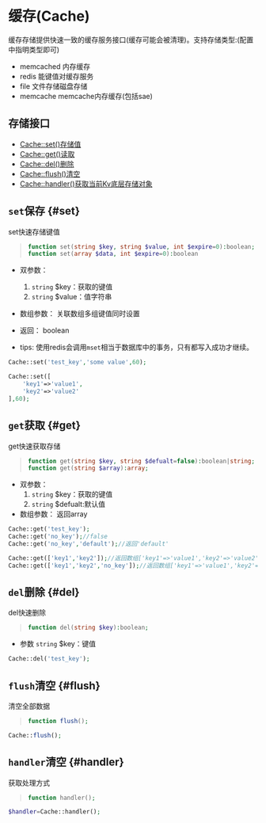 缓存(Cache)
================

缓存存储提供快速一致的缓存服务接口(缓存可能会被清理)。支持存储类型:(配置中指明类型即可)
* memcached 内存缓存
* redis 能键值对缓存服务
* file  文件存储磁盘存储
* memcache memcache内存缓存(包括sae)

存储接口
----------------
* [Cache::set()存储值](#set)
* [Cache::get()读取](#get)
* [Cache::del()删除](#del)
* [Cache::flush()清空](#flush)
* [Cache::handler()获取当前Kv底层存储对象](#handler)


`set`保存 {#set}
----------
set快速存储键值

>```php
>function set(string $key, string $value, int $expire=0):boolean;
>function set(array $data, int $expire=0):boolean
>```

* 双参数：
    1. `string` $key：获取的键值
    2. `string` $value：值字符串
* 数组参数： 关联数组多组键值同时设置
    
* 返回： boolean 

*  tips: 使用redis会调用`mset`相当于数据库中的事务，只有都写入成功才继续。

```php
Cache::set('test_key','some value',60);

Cache::set([
    'key1'=>'value1',
    'key2'=>'value2'
],60);
```

`get`获取 {#get}
----------
get快速获取存储

>```php
>function get(string $key, string $defualt=false):boolean|string;
>function get(string $array):array;
>```

* 双参数：
    1. `string` $key：获取的键值
    2. `string` $defualt:默认值
* 数组参数： 返回array
    
```php
Cache::get('test_key');
Cache::get('no_key');//false
Cache::get('no_key','default');//返回'default'

Cache::get(['key1','key2']);//返回数组['key1'=>'value1','key2'=>'value2']
Cache::get(['key1','key2','no_key']);//返回数组['key1'=>'value1','key2'=>'value2','no_key'=>false]
```

`del`删除 {#del}
----------
del快速删除

>```php
>function del(string $key):boolean;
>```

* 参数 `string` $key：键值


```php
Cache::del('test_key');
```


`flush`清空 {#flush}
----------
清空全部数据
>```php
>function flush();
>```

```php
Cache::flush();
```


`handler`清空 {#handler}
----------
获取处理方式
>```php
>function handler();
>```

```php
$handler=Cache::handler();
```